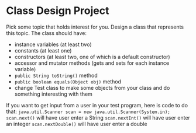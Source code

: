 # Class Design Project

Pick some topic that holds interest for you.
Design a class that represents this topic.
The class should have:


- instance variables (at least two)
- constants (at least one)
- constructors (at least two, one of which is a default constructor)
- accessor and mutator methods (gets and sets for each instance variable)
- ```public String toString()``` method
- ```public boolean equals(Object obj)``` method 
- change Test class to make some objects from your class and do something interesting with them

If you want to get input from a user in your test program,  here is code to do that:
  ```java.util.Scanner scan = new java.util.Scanner(System.in);```
  ```scan.next()``` will have user enter a String
  ```scan.nextInt()``` will have user enter an integer
  ```scan.nextDouble()``` will have user enter a double
